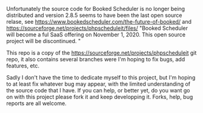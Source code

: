 Unfortunately the source code for Booked Scheduler is no longer being distributed and version 2.8.5 seems to have been the last open source relase, see https://www.bookedscheduler.com/the-future-of-booked/ and https://sourceforge.net/projects/phpscheduleit/files/ "Booked Scheduler will become a ful SaaS offering on November 1, 2020. This open source project will be discontinued. "

This repo is a copy of the https://sourceforge.net/projects/phpscheduleit git repo, it also contains several branches were I'm hoping to fix bugs, add features, etc.

Sadly I don't have the time to dedicate myself to this project, but I'm hoping to at least fix whatever bug may appear, with the limited understanding of the source code that I have. If you can help, or better yet, do you want go on with this project please fork it and keep developping it. Forks, help, bug reports are all welcome.

